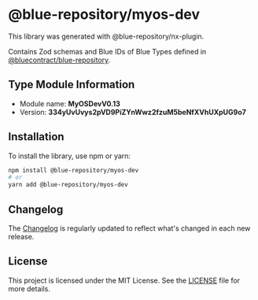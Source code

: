 # @blue-repository/myos-dev

This library was generated with @blue-repository/nx-plugin.

Contains Zod schemas and Blue IDs of Blue Types defined in [@bluecontract/blue-repository](https://github.com/bluecontract/blue-repository).

## Type Module Information

- Module name: **MyOSDevV0.13**
- Version: **334yUvUvys2pVD9PiZYnWwz2fzuM5beNfXVhUXpUG9o7**

## Installation

To install the library, use npm or yarn:

```bash
npm install @blue-repository/myos-dev
# or
yarn add @blue-repository/myos-dev
```

## Changelog

The [Changelog](https://github.com/bluecontract/blue-repository-js/blob/main/libs/myos-dev/CHANGELOG.md) is regularly updated to reflect what's changed in each new release.

## License

This project is licensed under the MIT License. See the [LICENSE](LICENSE) file for more details.
